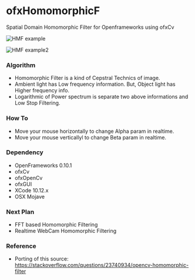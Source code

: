 # ofxHomomorphicF
Spatial Domain Homomorphic Filter for Openframeworks using ofxCv

![HMF example]( https://github.com/bemoregt/ofxHomomorphicF/blob/master/ScrShot%2012.png "HMF")

![HMF example2]( https://github.com/bemoregt/ofxHomomorphicF/blob/master/ScrShot%2013.png "HMF2")

### Algorithm
- Homomorphic Filter is a kind of Cepstral Technics of image.
- Ambient light has Low frequency information. But, Object light has Higher frequency info. 
- Logarithmic of Power spectrum is separate two above informations and Low Stop Filtering.


### How To
- Move your mouse horizontally to change Alpha param in realtime. 
- Move your mouse verticallyl to change Beta param in realtime. 

### Dependency
- OpenFrameworks 0.10.1
- ofxCv
- ofxOpenCv
- ofxGUI
- XCode 10.12.x
- OSX Mojave

### Next Plan
- FFT based Homomorphic Filtering
- Realtime WebCam Homomorphic Filtering

### Reference
- Porting of this source: https://stackoverflow.com/questions/23740934/opencv-homomorphic-filter
